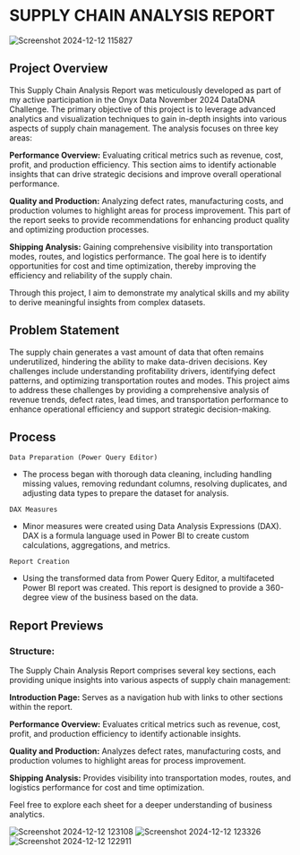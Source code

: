 # SUPPLY CHAIN ANALYSIS REPORT
![Screenshot 2024-12-12 115827](https://github.com/user-attachments/assets/b03cf9f7-bfa7-4b05-ac47-f405503e86db)

## Project Overview
This Supply Chain Analysis Report was meticulously developed as part of my active participation in the Onyx Data November 2024 DataDNA Challenge. The primary objective of this project is to leverage advanced analytics and visualization techniques to gain in-depth insights into various aspects of supply chain management. The analysis focuses on three key areas:

**Performance Overview:** Evaluating critical metrics such as revenue, cost, profit, and production efficiency. This section aims to identify actionable insights that can drive strategic decisions and improve overall operational performance.

**Quality and Production:** Analyzing defect rates, manufacturing costs, and production volumes to highlight areas for process improvement. This part of the report seeks to provide recommendations for enhancing product quality and optimizing production processes.

**Shipping Analysis:** Gaining comprehensive visibility into transportation modes, routes, and logistics performance. The goal here is to identify opportunities for cost and time optimization, thereby improving the efficiency and reliability of the supply chain.

Through this project, I aim to demonstrate my analytical skills and my ability to derive meaningful insights from complex datasets.

## Problem Statement
The supply chain generates a vast amount of data that often remains underutilized, hindering the ability to make data-driven decisions. Key challenges include understanding profitability drivers, identifying defect patterns, and optimizing transportation routes and modes. This project aims to address these challenges by providing a comprehensive analysis of revenue trends, defect rates, lead times, and transportation performance to enhance operational efficiency and support strategic decision-making.

## Process
`Data Preparation (Power Query Editor)`
- The process began with thorough data cleaning, including handling missing values, removing redundant columns, resolving duplicates, and adjusting data types to prepare the dataset for analysis.
  
`DAX Measures`
- Minor measures were created using Data Analysis Expressions (DAX). DAX is a formula language used in Power BI to create custom calculations, aggregations, and metrics.

`Report Creation`
- Using the transformed data from Power Query Editor, a multifaceted Power BI report was created. This report is designed to provide a 360-degree view of the business based on the data.

## Report Previews
### Structure:
The Supply Chain Analysis Report comprises several key sections, each providing unique insights into various aspects of supply chain management:

**Introduction Page:** Serves as a navigation hub with links to other sections within the report.

**Performance Overview:** Evaluates critical metrics such as revenue, cost, profit, and production efficiency to identify actionable insights.

**Quality and Production:** Analyzes defect rates, manufacturing costs, and production volumes to highlight areas for process improvement.

**Shipping Analysis:** Provides visibility into transportation modes, routes, and logistics performance for cost and time optimization.

Feel free to explore each sheet for a deeper understanding of business analytics.

![Screenshot 2024-12-12 123108](https://github.com/user-attachments/assets/02e61f8c-c4ff-4afe-9c52-821b9dda395f)
![Screenshot 2024-12-12 123326](https://github.com/user-attachments/assets/400f137b-47f1-40d6-913d-ef9058c60782)
![Screenshot 2024-12-12 122911](https://github.com/user-attachments/assets/1b9d1e4d-b88a-4c96-a1b6-e36c662a17e9)

